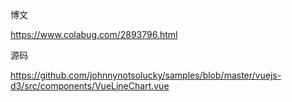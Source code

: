 博文

<https://www.colabug.com/2893796.html>



源码

<https://github.com/johnnynotsolucky/samples/blob/master/vuejs-d3/src/components/VueLineChart.vue>

